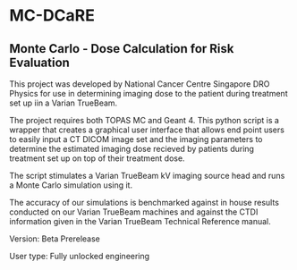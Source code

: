 # MC-DCaRE
## Monte Carlo - Dose Calculation for Risk Evaluation

This project was developed by National Cancer Centre Singapore DRO Physics for use in determining imaging dose to the patient during treatment set up iin a Varian TrueBeam. 

The project requires both TOPAS MC and Geant 4. This python script is a wrapper that creates a graphical user interface that allows end point users to easily input a CT DICOM image set and the imaging parameters to determine the estimated imaging dose recieved by patients during treatment set up on top of their treatment dose. 

The script stimulates a Varian TrueBeam kV imaging source head and runs a Monte Carlo simulation using it. 

The accuracy of our simulations is benchmarked against in house results conducted on our Varian TrueBeam machines and against the CTDI information given in the Varian TrueBeam Technical Reference manual.

Version: Beta Prerelease 

User type: Fully unlocked engineering   
